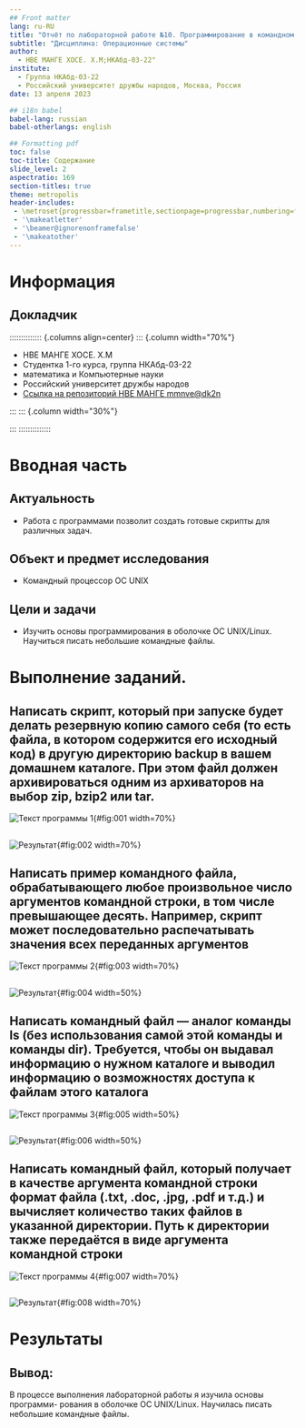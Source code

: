 ```yaml
---
## Front matter
lang: ru-RU
title: "Отчёт по лабораторной работе №10. Программирование в командном процессоре ОС UNIX. Командные файлы"
subtitle: "Дисциплина: Операционные системы"
author:
  - НВЕ МАНГЕ ХОСЕ. X.M;НКАбд-03-22"
institute:
  - Группа НКАбд-03-22
  - Российский университет дружбы народов, Москва, Россия
date: 13 апреля 2023

## i18n babel
babel-lang: russian
babel-otherlangs: english

## Formatting pdf
toc: false
toc-title: Содержание
slide_level: 2
aspectratio: 169
section-titles: true
theme: metropolis
header-includes:
 - \metroset{progressbar=frametitle,sectionpage=progressbar,numbering=fraction}
 - '\makeatletter'
 - '\beamer@ignorenonframefalse'
 - '\makeatother'
---
```


# Информация

## Докладчик

:::::::::::::: {.columns align=center}
::: {.column width="70%"}

  * НВЕ МАНГЕ ХОСЕ. X.M
  * Студентка 1-го курса, группа НКАбд-03-22
  * математика и Компьютерные науки
  * Российский университет дружбы народов
  * [Ссылка на репозиторий НВЕ МАНГЕ mmnve@dk2n](https://github.com/josegersonmikonve/study_2022-2023_os-intro)

:::
::: {.column width="30%"}

:::
::::::::::::::

# Вводная часть

## Актуальность

- Работа с программами позволит создать готовые скрипты для различных задач.

## Объект и предмет исследования

- Командный процессор ОС UNIX

## Цели и задачи

- Изучить основы программирования в оболочке ОС UNIX/Linux. Научиться
писать небольшие командные файлы.

# Выполнение заданий.

## Написать скрипт, который при запуске будет делать резервную копию самого себя (то есть файла, в котором содержится его исходный код) в другую директорию backup в вашем домашнем каталоге. При этом файл должен архивироваться одним из архиваторов на выбор zip, bzip2 или tar.

![Текст программы 1](image/прога1.png){#fig:001 width=70%}

##

![Результат](image/рез1.png){#fig:002 width=70%}

## Написать пример командного файла, обрабатывающего любое произвольное число аргументов командной строки, в том числе превышающее десять. Например, скрипт может последовательно распечатывать значения всех переданных аргументов

![Текст программы 2](image/прога2.png){#fig:003 width=70%}

##

![Результат](image/рез2.png){#fig:004 width=50%}

## Написать командный файл — аналог команды ls (без использования самой этой команды и команды dir). Требуется, чтобы он выдавал информацию о нужном каталоге и выводил информацию о возможностях доступа к файлам этого каталога

![Текст программы 3](image/прога3.png){#fig:005 width=50%}

##

![Результат](image/рез3.png){#fig:006 width=50%}

## Написать командный файл, который получает в качестве аргумента командной строки формат файла (.txt, .doc, .jpg, .pdf и т.д.) и вычисляет количество таких файлов в указанной директории. Путь к директории также передаётся в виде аргумента командной строки

![Текст программы 4](image/прога4.png){#fig:007 width=70%}

##

![Результат](image/рез4.png){#fig:008 width=70%}

# Результаты

## Вывод:

В процессе выполнения лабораторной работы я изучила основы программи-
рования в оболочке ОС UNIX/Linux. Научилась писать небольшие командные
файлы.


